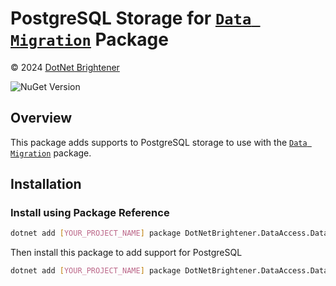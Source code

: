 # PostgreSQL Storage for [`Data Migration`](https://www.nuget.org/packages/DotNetBrightener.DataAccess.DataMigration) Package

&copy; 2024 [DotNet Brightener](mailto:admin@dotnetbrightener.com)

![NuGet Version](https://img.shields.io/nuget/v/DotNetBrightener.DataAccess.DataMigration.PostgreSql)


## Overview

This package adds supports to PostgreSQL storage to use with the [`Data Migration`](https://www.nuget.org/packages/DotNetBrightener.DataAccess.DataMigration) package.

## Installation

### Install using Package Reference
   
```bash
dotnet add [YOUR_PROJECT_NAME] package DotNetBrightener.DataAccess.DataMigration
```

Then install this package to add support for PostgreSQL

```bash
dotnet add [YOUR_PROJECT_NAME] package DotNetBrightener.DataAccess.DataMigration.PostgreSql
```